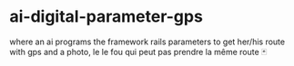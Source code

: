 # ai-digital-parameter-gps
where an ai programs the framework  rails parameters to get her/his route with gps and a photo, le le fou qui peut pas prendre la même route
:black_joker:
